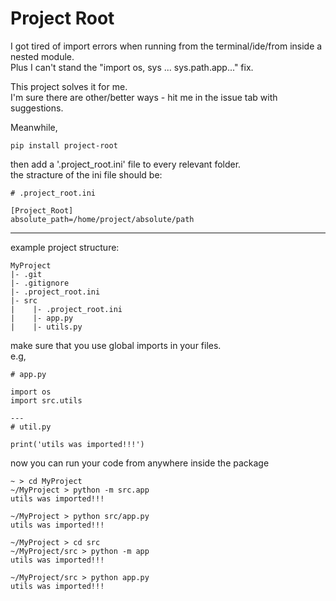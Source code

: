 # Project Root

I got tired of import errors when running from the terminal/ide/from inside a nested module.  
Plus I can't stand the "import os, sys ... sys.path.app..." fix.

This project solves it for me.  
I'm sure there are other/better ways - hit me in the issue tab with suggestions.

Meanwhile,  
```
pip install project-root
```  
then add a '.project_root.ini' file to every relevant folder.  
the stracture of the ini file should be:  
```
# .project_root.ini   

[Project_Root]   
absolute_path=/home/project/absolute/path
```
---

example project structure:
```
MyProject
|- .git
|- .gitignore
|- .project_root.ini
|- src
|    |- .project_root.ini
|    |- app.py
|    |- utils.py
```

make sure that you use global imports in your files.  
e.g,  
```
# app.py

import os
import src.utils

---
# util.py

print('utils was imported!!!')
```

now you can run your code from anywhere inside the package
```
~ > cd MyProject 
~/MyProject > python -m src.app
utils was imported!!!

~/MyProject > python src/app.py
utils was imported!!!

~/MyProject > cd src
~/MyProject/src > python -m app
utils was imported!!!

~/MyProject/src > python app.py
utils was imported!!!
```

